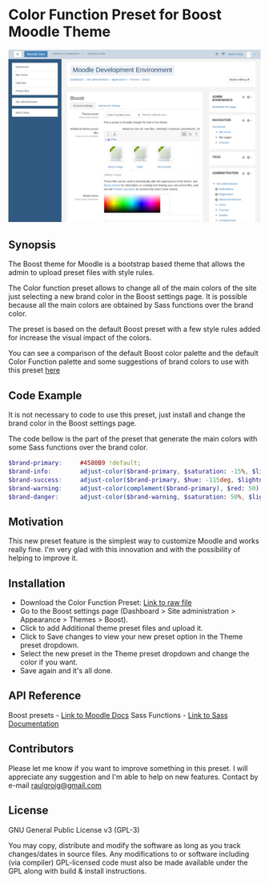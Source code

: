 # Color Function Preset for Boost Moodle Theme

![Preset Preview](https://raw.githubusercontent.com/raulgroig/preset-colorfunction/master/preview.png)

## Synopsis

The Boost theme for Moodle is a bootstrap based theme that allows the admin to upload preset files with style rules. 

The Color function preset allows to change all of the main colors of the site just selecting a new brand color in the Boost settings page. It is possible because all the main colors are obtained by Sass functions over the brand color.

The preset is based on the default Boost preset with a few style rules added for increase the visual impact of the colors.

You can see a comparison of the default Boost color palette and the default Color Function palette and some suggestions of brand colors to use with this preset [here](http://www.raulgroig.com/preset-colorfunction/) 


## Code Example

It is not necessary to code to use this preset, just install and change the brand color in the Boost settings page.  

The code bellow is the part of the preset that generate the main colors with some Sass functions over the brand color.

```scss
$brand-primary:     #4580B9 !default;
$brand-info:        adjust-color($brand-primary, $saturation: -15%, $lightness: 25%) !default;
$brand-success:     adjust-color($brand-primary, $hue: -115deg, $lightness: -10%) !default;
$brand-warning:     adjust-color(complement($brand-primary), $red: 50) !default;
$brand-danger:      adjust-color($brand-warning, $saturation: 50%, $lightness: -15%) !default;
```

## Motivation

This new preset feature is the simplest way to customize Moodle and works really fine. I'm very glad with this innovation and with the possibility of helping to improve it.


## Installation

- Download the Color Function Preset: [Link to raw file](https://raw.githubusercontent.com/raulgroig/preset-colorfunction/master/preset-colorfunction.scss)
- Go to the Boost settings page (Dashboard > Site administration > Appearance > Themes > Boost).
- Click to add Additional theme preset files and upload it.
- Click to Save changes to view your new preset option in the Theme preset dropdown.
- Select the new preset in the Theme preset dropdown and change the color if you want.
- Save again and it's all done.


## API Reference

Boost presets - [Link to Moodle Docs](https://docs.moodle.org/dev/Boost_Presets)
Sass Functions - [Link to Sass Documentation](http://sass-lang.com/documentation/Sass/Script/Functions.html)


## Contributors

Please let me know if you want to improve something in this preset. I will appreciate any suggestion and I'm able to help on new features. Contact by e-mail [raulgroig@gmail.com](mailto:raulgroig@gmail.com)


## License

GNU General Public License v3 (GPL-3)  

You may copy, distribute and modify the software as long as you track changes/dates in source files. Any modifications to or software including (via compiler) GPL-licensed code must also be made available under the GPL along with build & install instructions.
